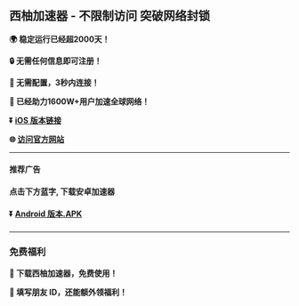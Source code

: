 ## 西柚加速器 - 不限制访问 突破网络封锁 #
**:earth_africa: 稳定运行已经超2000天！**

**:lock: 无需任何信息即可注册！**

**:rocket: 无需配置，3秒内连接！**

**:man: 已经助力1600W+用户加速全球网络！**

**:arrow_double_down: [iOS 版本链接](http://share.gfvpn.xyz/xgvpn.html?t=t3gu23za)**

**:globe_with_meridians: [访问官方网站](http://share.gfvpn.xyz/xgvpn.html?t=8u5v7led)** 

- - - -
#### 推荐广告

#### 点击下方蓝字, 下载安卓加速器

#### :arrow_double_down: [Android 版本.APK](http://share.456vpn.vip/xgvpn.html?t=u5q6ok55)

###
---
### 免费福利
**:gift: 下载西柚加速器，免费使用！**

**:gift: 填写朋友 ID，还能额外领福利！**
